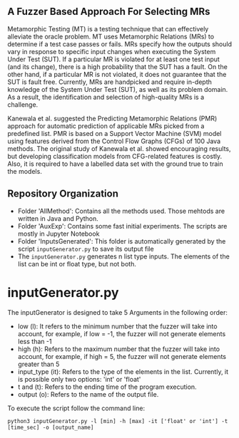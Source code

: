 ## A Fuzzer Based Approach For Selecting MRs 

Metamorphic Testing (MT) is a testing technique that can effectively alleviate the oracle problem. MT uses Metamorphic Relations (MRs) to determine if a test case passes or fails. MRs specify how the outputs should vary in response to specific input changes when executing the System Under Test (SUT). If a particular MR is violated for at least one test input (and its change), there is a high probability that the SUT has a fault. On the other hand, if a particular MR is not violated, it does not guarantee that the SUT is fault free. Currently, MRs are handpicked and require in-depth knowledge of the System Under Test (SUT), as well as its problem domain. As a result, the identification and selection of high-quality MRs is a challenge.

Kanewala et al. suggested the Predicting Metamorphic Relations (PMR) approach for automatic prediction of applicable MRs picked from a predefined list. PMR is based on a Support Vector Machine (SVM) model using features derived from the Control Flow Graphs (CFGs) of 100 Java methods. The original study of Kanewala et al. showed encouraging results, but developing classification models from CFG-related features is costly. Also, it is required to have a labelled data set with the ground true to train the models.

## Repository Organization

- Folder 'AllMethod': Contains all the methods used. Those mehtods are written in Java and Python.
- Folder 'AuxExp': Contains some fast initial experiments. The scripts are mostly in Jupyter Notebook
- Folder 'InputsGenerated': This folder is automatically generated by the script `inputGenerator.py` to save its output file
- The `inputGenerator.py` generates n list type inputs. The elements of the list can be int or float type, but not both. 

# inputGenerator.py

The inputGenerator is designed to take 5 Arguments in the following order:
- low (l): It refers to the minimum number that the fuzzer will take into account, for example, if low = -1, the fuzzer will not generate elements less than -1
- high (h): Refers to the maximum number that the fuzzer will take into account, for example, if high = 5, the fuzzer will not generate elements greater than 5
- input_type (it): Refers to the type of the elements in the list. Currently, it is possible only two options: 'int' or 'float'
- t and (t): Refers to the ending time of the program execution. 
- output (o): Refers to the name of the output file.

To execute the script follow the command line:

 `python3 inputGenerator.py -l [min] -h [max] -it ['float' or 'int'] -t [time_sec] -o [output_name]`
